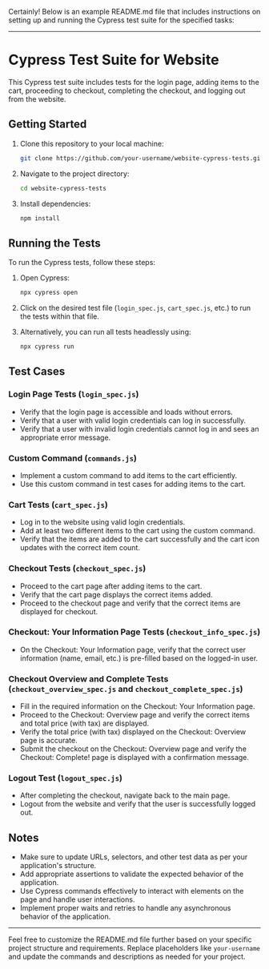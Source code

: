 Certainly! Below is an example README.md file that includes instructions on setting up and running the Cypress test suite for the specified tasks:

---

# Cypress Test Suite for Website

This Cypress test suite includes tests for the login page, adding items to the cart, proceeding to checkout, completing the checkout, and logging out from the website.

## Getting Started

1. Clone this repository to your local machine:

   ```bash
   git clone https://github.com/your-username/website-cypress-tests.git
   ```

2. Navigate to the project directory:

   ```bash
   cd website-cypress-tests
   ```

3. Install dependencies:

   ```bash
   npm install
   ```

## Running the Tests

To run the Cypress tests, follow these steps:

1. Open Cypress:

   ```bash
   npx cypress open
   ```

2. Click on the desired test file (`login_spec.js`, `cart_spec.js`, etc.) to run the tests within that file.

3. Alternatively, you can run all tests headlessly using:

   ```bash
   npx cypress run
   ```

## Test Cases

### Login Page Tests (`login_spec.js`)

- Verify that the login page is accessible and loads without errors.
- Verify that a user with valid login credentials can log in successfully.
- Verify that a user with invalid login credentials cannot log in and sees an appropriate error message.

### Custom Command (`commands.js`)

- Implement a custom command to add items to the cart efficiently.
- Use this custom command in test cases for adding items to the cart.

### Cart Tests (`cart_spec.js`)

- Log in to the website using valid login credentials.
- Add at least two different items to the cart using the custom command.
- Verify that the items are added to the cart successfully and the cart icon updates with the correct item count.

### Checkout Tests (`checkout_spec.js`)

- Proceed to the cart page after adding items to the cart.
- Verify that the cart page displays the correct items added.
- Proceed to the checkout page and verify that the correct items are displayed for checkout.

### Checkout: Your Information Page Tests (`checkout_info_spec.js`)

- On the Checkout: Your Information page, verify that the correct user information (name, email, etc.) is pre-filled based on the logged-in user.

### Checkout Overview and Complete Tests (`checkout_overview_spec.js` and `checkout_complete_spec.js`)

- Fill in the required information on the Checkout: Your Information page.
- Proceed to the Checkout: Overview page and verify the correct items and total price (with tax) are displayed.
- Verify the total price (with tax) displayed on the Checkout: Overview page is accurate.
- Submit the checkout on the Checkout: Overview page and verify the Checkout: Complete! page is displayed with a confirmation message.

### Logout Test (`logout_spec.js`)

- After completing the checkout, navigate back to the main page.
- Logout from the website and verify that the user is successfully logged out.

## Notes

- Make sure to update URLs, selectors, and other test data as per your application's structure.
- Add appropriate assertions to validate the expected behavior of the application.
- Use Cypress commands effectively to interact with elements on the page and handle user interactions.
- Implement proper waits and retries to handle any asynchronous behavior of the application.

---

Feel free to customize the README.md file further based on your specific project structure and requirements. Replace placeholders like `your-username` and update the commands and descriptions as needed for your project.
